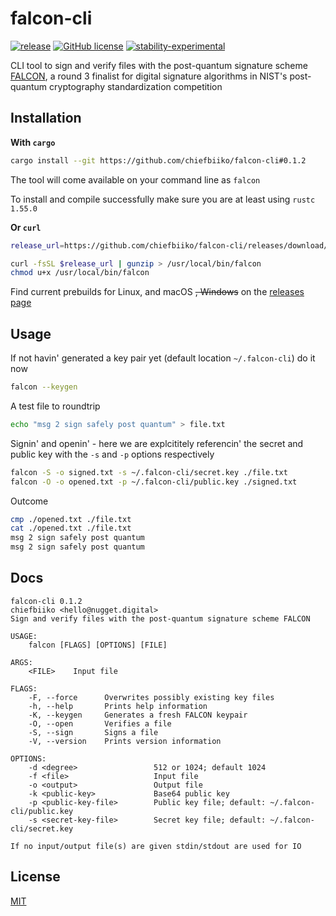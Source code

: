 # falcon-cli

[![release](https://img.shields.io/github/v/release/chiefbiiko/falcon-cli?include_prereleases)](https://github.com/chiefbiiko/falcon-cli/releases/latest) [![GitHub license](https://img.shields.io/github/license/chiefbiiko/falcon-cli.svg)](https://github.com/chiefbiiko/falcon-cli/blob/main/LICENSE) [![stability-experimental](https://img.shields.io/badge/stability-experimental-orange.svg)](https://github.com/chiefbiiko/falcon-cli)

CLI tool to sign and verify files with the post-quantum signature scheme [FALCON](https://falcon-sign.info/), a round 3 finalist for digital signature algorithms in NIST's post-quantum cryptography standardization competition

## Installation

**With `cargo`**

``` bash
cargo install --git https://github.com/chiefbiiko/falcon-cli#0.1.2
```

The tool will come available on your command line as `falcon`

To install and compile successfully make sure you are at least using `rustc 1.55.0`

**Or `curl`**

``` bash
release_url=https://github.com/chiefbiiko/falcon-cli/releases/download/v0.1.2/falcon-cli-v0.1.1-x86_64-unknown-linux-gnu.gz

curl -fsSL $release_url | gunzip > /usr/local/bin/falcon
chmod u+x /usr/local/bin/falcon
```

Find current prebuilds for Linux, and macOS ~~, Windows~~ on the [releases page](https://github.com/chiefbiiko/falcon-cli/releases/latest)

## Usage

If not havin' generated a key pair yet (default location `~/.falcon-cli`) do it now

```bash
falcon --keygen
```

A test file to roundtrip

```bash
echo "msg 2 sign safely post quantum" > file.txt
```

Signin' and openin' - here we are explcititely referencin' the secret and public key with the `-s` and `-p` options respectively

```bash
falcon -S -o signed.txt -s ~/.falcon-cli/secret.key ./file.txt
falcon -O -o opened.txt -p ~/.falcon-cli/public.key ./signed.txt
```

Outcome

```bash
cmp ./opened.txt ./file.txt
cat ./opened.txt ./file.txt
msg 2 sign safely post quantum
msg 2 sign safely post quantum
```

## Docs

```
falcon-cli 0.1.2
chiefbiiko <hello@nugget.digital>
Sign and verify files with the post-quantum signature scheme FALCON

USAGE:
    falcon [FLAGS] [OPTIONS] [FILE]

ARGS:
    <FILE>    Input file

FLAGS:
    -F, --force      Overwrites possibly existing key files
    -h, --help       Prints help information
    -K, --keygen     Generates a fresh FALCON keypair
    -O, --open       Verifies a file
    -S, --sign       Signs a file
    -V, --version    Prints version information

OPTIONS:
    -d <degree>                 512 or 1024; default 1024
    -f <file>                   Input file
    -o <output>                 Output file
    -k <public-key>             Base64 public key
    -p <public-key-file>        Public key file; default: ~/.falcon-cli/public.key
    -s <secret-key-file>        Secret key file; default: ~/.falcon-cli/secret.key

If no input/output file(s) are given stdin/stdout are used for IO
```

## License

[MIT](./LICENSE)